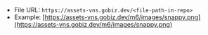 * File URL: `https://assets-vns.gobiz.dev/<file-path-in-repo>`
* Example: [https://assets-vns.gobiz.dev/m6/images/snappy.png](https://assets-vns.gobiz.dev/m6/images/snappy.png)
